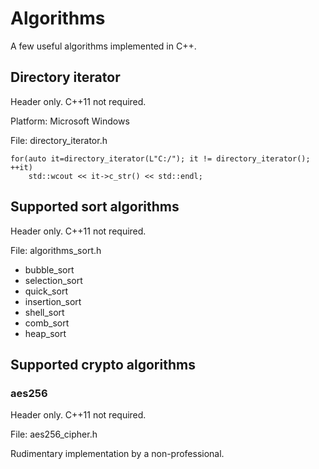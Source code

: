 # Algorithms
A few useful algorithms implemented in C++.

## Directory iterator
Header only. C++11 not required.

Platform: Microsoft Windows

File: directory_iterator.h
```
for(auto it=directory_iterator(L"C:/"); it != directory_iterator(); ++it)
    std::wcout << it->c_str() << std::endl;
```

## Supported sort algorithms
Header only. C++11 not required.

File: algorithms_sort.h
  - bubble_sort
  - selection_sort
  - quick_sort
  - insertion_sort
  - shell_sort
  - comb_sort
  - heap_sort

## Supported crypto algorithms

### aes256
Header only. C++11 not required.

File: aes256_cipher.h

Rudimentary implementation by a non-professional.
